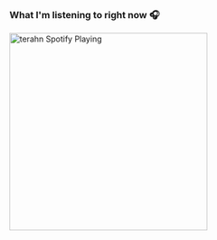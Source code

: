 ### What I'm listening to right now 🎧
[<img src="https://spotify-now-playing.terahn.vercel.app/api/spotify-playing" alt="terahn Spotify Playing" width="350" />](https://open.spotify.com/user/thehairyson)

<!--
**terahn/terahn** is a ✨ _special_ ✨ repository because its `README.md` (this file) appears on your GitHub profile.

Here are some ideas to get you started:

- 🔭 I’m currently working on [Statify](https://github.com/terahn/statify)
- 🌱 I’m currently learning ...
- 👯 I’m looking to collaborate on ...
- 🤔 I’m looking for help with ...
- 💬 Ask me about ...
- 📫 How to reach me: ...
- 😄 Pronouns: ...
- ⚡ Fun fact: ...
-->
